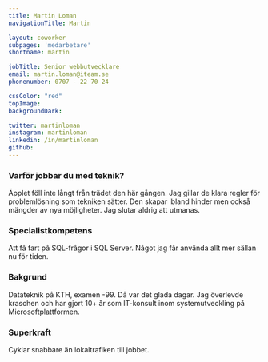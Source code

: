 ```yaml
---
title: Martin Loman
navigationTitle: Martin

layout: coworker
subpages: 'medarbetare'
shortname: martin

jobTitle: Senior webbutvecklare
email: martin.loman@iteam.se
phonenumber: 0707 - 22 70 24

cssColor: "red"
topImage:
backgroundDark:

twitter: martinloman
instagram: martinloman
linkedin: /in/martinloman
github:
---
```


### Varför jobbar du med teknik?
Äpplet föll inte långt från trädet den här gången. Jag gillar de klara regler för problemlösning som tekniken sätter. Den skapar ibland hinder men också mängder av nya möjligheter. Jag slutar aldrig att utmanas.

### Specialistkompetens
Att få fart på SQL-frågor i SQL Server. Något jag får använda allt mer sällan nu för tiden.

### Bakgrund
Datateknik på KTH, examen -99. Då var det glada dagar. Jag överlevde kraschen och har gjort 10+ år som IT-konsult inom systemutveckling på Microsoftplattformen.

### Superkraft
Cyklar snabbare än lokaltrafiken till jobbet.
